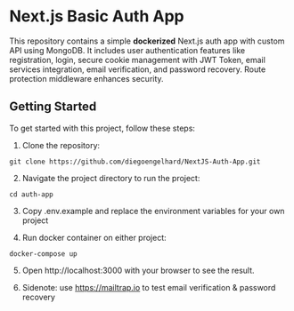 # Next.js Basic Auth App

This repository contains a simple **dockerized** Next.js auth app with custom API using MongoDB. It includes user authentication features like registration, login, secure cookie management with JWT Token, email services integration, email verification, and password recovery. Route protection middleware enhances security.

## Getting Started

To get started with this project, follow these steps:

1. Clone the repository: 
```
git clone https://github.com/diegoengelhard/NextJS-Auth-App.git
```
2. Navigate the project directory to run the project:
```
cd auth-app
```
3. Copy .env.example and replace the environment variables for your own project

4. Run docker container on either project:
```
docker-compose up
```

5. Open http://localhost:3000 with your browser to see the result.

6. Sidenote: use https://mailtrap.io to test email verification & password recovery
